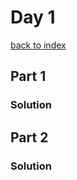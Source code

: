 # Day 1

[back to index](https://github.com/javorszky/adventofcode2022/)

## Part 1

### Solution

## Part 2

### Solution
